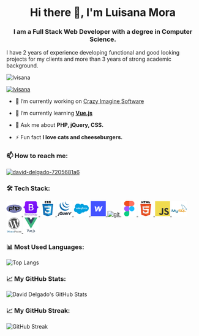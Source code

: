 <h1 align="center">Hi there 👋, I'm Luisana Mora</h1>
<h3 align="center">I am a Full Stack Web Developer with a degree in Computer Science.</h3>

I have 2 years of experience developing functional and good looking projects for my clients and more than 3 years of strong academic background.

<p align="left"> <img src="https://komarev.com/ghpvc/?username=lvisana&label=Profile%20views&color=0e75b6&style=flat" alt="lvisana" /> </p>

<p align="left"> <a href="https://github.com/ryo-ma/github-profile-trophy"><img src="https://github-profile-trophy.vercel.app/?username=lvisana" alt="lvisana" /></a> </p>

- 🔭 I’m currently working on [Crazy Imagine Software](https://crazyimagine.com)

- 🌱 I’m currently learning **[**Vue.js**]([https://astro.build](https://vuejs.org/))**

- 💬 Ask me about **PHP, jQuery, CSS.**

- ⚡ Fun fact **I love cats and cheeseburgers.**

### 📫 How to reach me:
<p align="left">
<a href="https://linkedin.com/in/luimora" target="blank"><img align="center" src="https://raw.githubusercontent.com/rahuldkjain/github-profile-readme-generator/master/src/images/icons/Social/linked-in-alt.svg" alt="david-delgado-7205681a6" height="30" width="40" /></a>
</p>

### 🛠 Tech Stack:
<p align="left"> <a href="https://www.php.net/" target="_blank" rel="noreferrer"> <img src="https://raw.githubusercontent.com/devicons/devicon/master/icons/php/php-original.svg" alt="php" width="40" height="40"/> </a> <a href="https://getbootstrap.com" target="_blank" rel="noreferrer"> <img src="https://raw.githubusercontent.com/devicons/devicon/master/icons/bootstrap/bootstrap-original-wordmark.svg" alt="bootstrap" width="40" height="40"/> </a> <a href="https://www.w3schools.com/css/" target="_blank" rel="noreferrer"> <img src="https://raw.githubusercontent.com/devicons/devicon/master/icons/css3/css3-original-wordmark.svg" alt="css3" width="40" height="40"/> </a> <a href="https://jquery.com/" target="_blank" rel="noreferrer"> <img src="https://raw.githubusercontent.com/devicons/devicon/master/icons/jquery/jquery-original-wordmark.svg" alt="jquery" width="40" height="40"/> </a> <a href="https://www.salesforce.com/mx/?ir=1" target="_blank" rel="noreferrer"> <img src="https://raw.githubusercontent.com/devicons/devicon/master/icons/salesforce/salesforce-original.svg" alt="salesforce" width="40" height="40"/> </a> <a href="https://webflow.com/" target="_blank" rel="noreferrer"> <img src="https://raw.githubusercontent.com/devicons/devicon/master/icons/webflow/webflow-original.svg" alt="webflow" width="40" height="40"/> </a> <a href="https://git-scm.com/" target="_blank" rel="noreferrer"> <img src="https://www.vectorlogo.zone/logos/git-scm/git-scm-icon.svg" alt="git" width="40" height="40"/> </a> <a href="https://figma.com" target="_blank" rel="noreferrer"> <img src="https://raw.githubusercontent.com/devicons/devicon/master/icons/figma/figma-original.svg" alt="figma" width="40" height="40"/> </a> <a href="https://www.w3.org/html/" target="_blank" rel="noreferrer"> <img src="https://raw.githubusercontent.com/devicons/devicon/master/icons/html5/html5-original-wordmark.svg" alt="html5" width="40" height="40"/> </a> <a href="https://developer.mozilla.org/en-US/docs/Web/JavaScript" target="_blank" rel="noreferrer"> <img src="https://raw.githubusercontent.com/devicons/devicon/master/icons/javascript/javascript-original.svg" alt="javascript" width="40" height="40"/> </a> <a href="https://www.mysql.com/" target="_blank" rel="noreferrer"> <img src="https://raw.githubusercontent.com/devicons/devicon/master/icons/mysql/mysql-original-wordmark.svg" alt="mysql" width="40" height="40"/> </a> <a href="https://wordpress.com/" target="_blank" rel="noreferrer"> <img src="https://raw.githubusercontent.com/devicons/devicon/master/icons/wordpress/wordpress-original.svg" alt="wordpress" width="40" height="40"/> </a> <a href="https://vuejs.org/" target="_blank" rel="noreferrer"> <img src="https://raw.githubusercontent.com/devicons/devicon/master/icons/vuejs/vuejs-original-wordmark.svg" alt="vuejs" width="40" height="40"/> </a></p>

### 📊 Most Used Languages:
![Top Langs](https://github-readme-stats.vercel.app/api/top-langs/?username=lvisana&layout=compact&theme=dark)

### 📈 My GitHub Stats:
![David Delgado's GitHub Stats](https://github-readme-stats.vercel.app/api?username=lvisana&show_icons=true&theme=dark)

### 📈 My GitHub Streak:
![GitHub Streak](https://github-readme-streak-stats.herokuapp.com/?user=lvisana&theme=dark)
